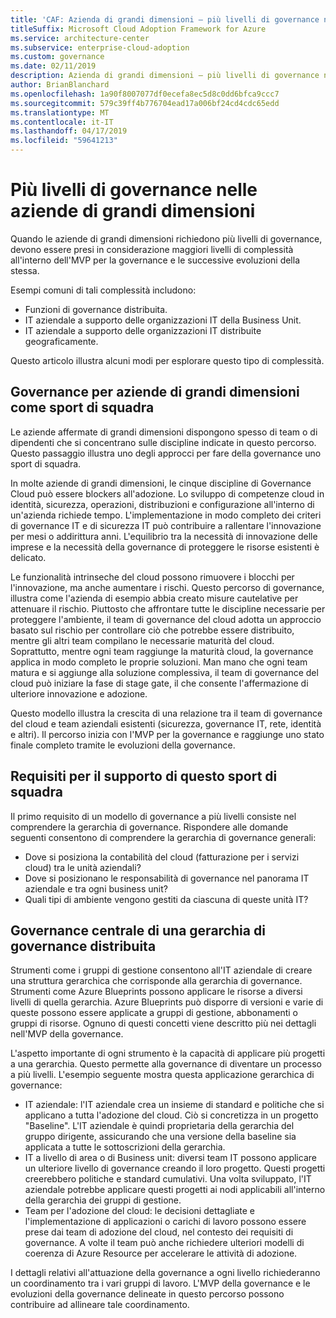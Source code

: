 ```yaml
---
title: 'CAF: Azienda di grandi dimensioni – più livelli di governance nelle grandi imprese'
titleSuffix: Microsoft Cloud Adoption Framework for Azure
ms.service: architecture-center
ms.subservice: enterprise-cloud-adoption
ms.custom: governance
ms.date: 02/11/2019
description: Azienda di grandi dimensioni – più livelli di governance nelle grandi imprese
author: BrianBlanchard
ms.openlocfilehash: 1a90f8007077df0ecefa8ec5d8c0dd6bfca9ccc7
ms.sourcegitcommit: 579c39ff4b776704ead17a006bf24cd4cdc65edd
ms.translationtype: MT
ms.contentlocale: it-IT
ms.lasthandoff: 04/17/2019
ms.locfileid: "59641213"
---
```

# <a name="multiple-layers-of-governance-in-large-enterprises"></a>Più livelli di governance nelle aziende di grandi dimensioni

Quando le aziende di grandi dimensioni richiedono più livelli di governance, devono essere presi in considerazione maggiori livelli di complessità all'interno dell'MVP per la governance e le successive evoluzioni della stessa.

Esempi comuni di tali complessità includono:

- Funzioni di governance distribuita.
- IT aziendale a supporto delle organizzazioni IT della Business Unit.
- IT aziendale a supporto delle organizzazioni IT distribuite geograficamente.

Questo articolo illustra alcuni modi per esplorare questo tipo di complessità.

## <a name="large-enterprise-governance-is-a-team-sport"></a>Governance per aziende di grandi dimensioni come sport di squadra

Le aziende affermate di grandi dimensioni dispongono spesso di team o di dipendenti che si concentrano sulle discipline indicate in questo percorso. Questo passaggio illustra uno degli approcci per fare della governance uno sport di squadra.

In molte aziende di grandi dimensioni, le cinque discipline di Governance Cloud può essere blockers all'adozione. Lo sviluppo di competenze cloud in identità, sicurezza, operazioni, distribuzioni e configurazione all'interno di un'azienda richiede tempo. L'implementazione in modo completo dei criteri di governance IT e di sicurezza IT può contribuire a rallentare l'innovazione per mesi o addirittura anni. L'equilibrio tra la necessità di innovazione delle imprese e la necessità della governance di proteggere le risorse esistenti è delicato.

Le funzionalità intrinseche del cloud possono rimuovere i blocchi per l'innovazione, ma anche aumentare i rischi. Questo percorso di governance, illustra come l'azienda di esempio abbia creato misure cautelative per attenuare il rischio. Piuttosto che affrontare tutte le discipline necessarie per proteggere l'ambiente, il team di governance del cloud adotta un approccio basato sul rischio per controllare ciò che potrebbe essere distribuito, mentre gli altri team compilano le necessarie maturità del cloud. Soprattutto, mentre ogni team raggiunge la maturità cloud, la governance applica in modo completo le proprie soluzioni. Man mano che ogni team matura e si aggiunge alla soluzione complessiva, il team di governance del cloud può iniziare la fase di stage gate, il che consente l'affermazione di ulteriore innovazione e adozione.

Questo modello illustra la crescita di una relazione tra il team di governance del cloud e team aziendali esistenti (sicurezza, governance IT, rete, identità e altri). Il percorso inizia con l'MVP per la governance e raggiunge uno stato finale completo tramite le evoluzioni della governance.

## <a name="requirements-to-supporting-such-a-team-sport"></a>Requisiti per il supporto di questo sport di squadra

Il primo requisito di un modello di governance a più livelli consiste nel comprendere la gerarchia di governance. Rispondere alle domande seguenti consentono di comprendere la gerarchia di governance generali:

- Dove si posiziona la contabilità del cloud (fatturazione per i servizi cloud) tra le unità aziendali?
- Dove si posizionano le responsabilità di governance nel panorama IT aziendale e tra ogni business unit?
- Quali tipi di ambiente vengono gestiti da ciascuna di queste unità IT?

## <a name="central-governance-of-a-distributed-governance-hierarchy"></a>Governance centrale di una gerarchia di governance distribuita

Strumenti come i gruppi di gestione consentono all'IT aziendale di creare una struttura gerarchica che corrisponde alla gerarchia di governance. Strumenti come Azure Blueprints possono applicare le risorse a diversi livelli di quella gerarchia. Azure Blueprints può disporre di versioni e varie di queste possono essere applicate a gruppi di gestione, abbonamenti o gruppi di risorse. Ognuno di questi concetti viene descritto più nei dettagli nell'MVP della governance.

L'aspetto importante di ogni strumento è la capacità di applicare più progetti a una gerarchia. Questo permette alla governance di diventare un processo a più livelli. L'esempio seguente mostra questa applicazione gerarchica di governance:

- IT aziendale: l'IT aziendale crea un insieme di standard e politiche che si applicano a tutta l'adozione del cloud. Ciò si concretizza in un progetto "Baseline". L'IT aziendale è quindi proprietaria della gerarchia del gruppo dirigente, assicurando che una versione della baseline sia applicata a tutte le sottoscrizioni della gerarchia.
- IT a livello di area o di Business unit: diversi team IT possono applicare un ulteriore livello di governance creando il loro progetto. Questi progetti creerebbero politiche e standard cumulativi. Una volta sviluppato, l'IT aziendale potrebbe applicare questi progetti ai nodi applicabili all'interno della gerarchia dei gruppi di gestione.
- Team per l'adozione del cloud: le decisioni dettagliate e l'implementazione di applicazioni o carichi di lavoro possono essere prese dai team di adozione del cloud, nel contesto dei requisiti di governance. A volte il team può anche richiedere ulteriori modelli di coerenza di Azure Resource per accelerare le attività di adozione.

I dettagli relativi all'attuazione della governance a ogni livello richiederanno un coordinamento tra i vari gruppi di lavoro. L'MVP della governance e le evoluzioni della governance delineate in questo percorso possono contribuire ad allineare tale coordinamento.
